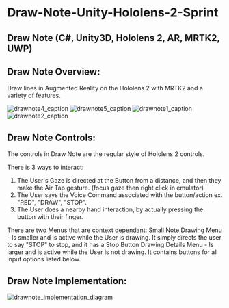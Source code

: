 # Draw-Note-Unity-Hololens-2-Sprint
## Draw Note (C#, Unity3D, Hololens 2, AR, MRTK2, UWP)

## Draw Note Overview:
Draw lines in Augmented Reality on the Hololens 2 with MRTK2 and a variety of features.

![drawnote4_caption](https://user-images.githubusercontent.com/5803874/155637627-836450b2-05db-421b-8312-846fac8029b2.jpg)
![drawnote5_caption](https://user-images.githubusercontent.com/5803874/155637629-c08800d3-f7db-428d-a46d-39c2a2e713db.jpg)
![drawnote1_caption](https://user-images.githubusercontent.com/5803874/155637618-66b3bad0-d822-455b-a620-a2abca995623.jpg)
![drawnote2_caption](https://user-images.githubusercontent.com/5803874/155637623-df23a4a5-f941-4b2f-9f1d-e234c88e9626.jpg)

## Draw Note Controls:

The controls in Draw Note are the regular style of Hololens 2 controls. 

There is 3 ways to interact:

1. The User's Gaze is directed at the Button from a distance, and then they make the Air Tap gesture. (focus gaze then right click in emulator)
2. The User says the Voice Command associated with the button/action ex. "RED", "DRAW", "STOP".
3. The User does a nearby hand interaction, by actually pressing the button with their finger.

There are two Menus that are context dependant:
Small Note Drawing Menu - Is smaller and is active while the User is drawing. It simply directs the user to say "STOP" to stop, and it has a Stop Button
Drawing Details Menu - Is larger and is active while the User is not drawing. It contains buttons for all input options listed below.

## Draw Note Implementation:

![drawnote_implementation_diagram](https://user-images.githubusercontent.com/5803874/155637616-33301d4b-4607-403f-b2fe-3b81429eaaf9.jpg)

